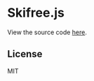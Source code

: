 # Skifree.js

View the source code [here](https://github.com/basicallydan/skifree.js).

## License

MIT
